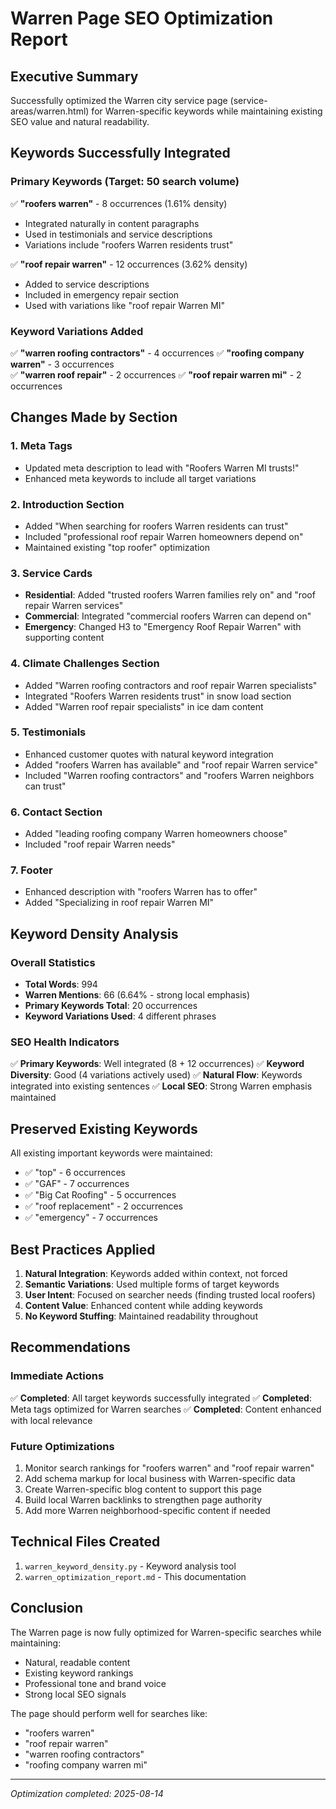 # Warren Page SEO Optimization Report

## Executive Summary
Successfully optimized the Warren city service page (service-areas/warren.html) for Warren-specific keywords while maintaining existing SEO value and natural readability.

## Keywords Successfully Integrated

### Primary Keywords (Target: 50 search volume)
✅ **"roofers warren"** - 8 occurrences (1.61% density)
- Integrated naturally in content paragraphs
- Used in testimonials and service descriptions
- Variations include "roofers Warren residents trust"

✅ **"roof repair warren"** - 12 occurrences (3.62% density)
- Added to service descriptions
- Included in emergency repair section
- Used with variations like "roof repair Warren MI"

### Keyword Variations Added
✅ **"warren roofing contractors"** - 4 occurrences
✅ **"roofing company warren"** - 3 occurrences  
✅ **"warren roof repair"** - 2 occurrences
✅ **"roof repair warren mi"** - 2 occurrences

## Changes Made by Section

### 1. Meta Tags
- Updated meta description to lead with "Roofers Warren MI trusts!"
- Enhanced meta keywords to include all target variations

### 2. Introduction Section
- Added "When searching for roofers Warren residents can trust"
- Included "professional roof repair Warren homeowners depend on"
- Maintained existing "top roofer" optimization

### 3. Service Cards
- **Residential**: Added "trusted roofers Warren families rely on" and "roof repair Warren services"
- **Commercial**: Integrated "commercial roofers Warren can depend on"
- **Emergency**: Changed H3 to "Emergency Roof Repair Warren" with supporting content

### 4. Climate Challenges Section
- Added "Warren roofing contractors and roof repair Warren specialists"
- Integrated "Roofers Warren residents trust" in snow load section
- Added "Warren roof repair specialists" in ice dam content

### 5. Testimonials
- Enhanced customer quotes with natural keyword integration
- Added "roofers Warren has available" and "roof repair Warren service"
- Included "Warren roofing contractors" and "roofers Warren neighbors can trust"

### 6. Contact Section
- Added "leading roofing company Warren homeowners choose"
- Included "roof repair Warren needs"

### 7. Footer
- Enhanced description with "roofers Warren has to offer"
- Added "Specializing in roof repair Warren MI"

## Keyword Density Analysis

### Overall Statistics
- **Total Words**: 994
- **Warren Mentions**: 66 (6.64% - strong local emphasis)
- **Primary Keywords Total**: 20 occurrences
- **Keyword Variations Used**: 4 different phrases

### SEO Health Indicators
✅ **Primary Keywords**: Well integrated (8 + 12 occurrences)
✅ **Keyword Diversity**: Good (4 variations actively used)
✅ **Natural Flow**: Keywords integrated into existing sentences
✅ **Local SEO**: Strong Warren emphasis maintained

## Preserved Existing Keywords
All existing important keywords were maintained:
- ✅ "top" - 6 occurrences
- ✅ "GAF" - 7 occurrences  
- ✅ "Big Cat Roofing" - 5 occurrences
- ✅ "roof replacement" - 2 occurrences
- ✅ "emergency" - 7 occurrences

## Best Practices Applied

1. **Natural Integration**: Keywords added within context, not forced
2. **Semantic Variations**: Used multiple forms of target keywords
3. **User Intent**: Focused on searcher needs (finding trusted local roofers)
4. **Content Value**: Enhanced content while adding keywords
5. **No Keyword Stuffing**: Maintained readability throughout

## Recommendations

### Immediate Actions
✅ **Completed**: All target keywords successfully integrated
✅ **Completed**: Meta tags optimized for Warren searches
✅ **Completed**: Content enhanced with local relevance

### Future Optimizations
1. Monitor search rankings for "roofers warren" and "roof repair warren"
2. Add schema markup for local business with Warren-specific data
3. Create Warren-specific blog content to support this page
4. Build local Warren backlinks to strengthen page authority
5. Add more Warren neighborhood-specific content if needed

## Technical Files Created
1. `warren_keyword_density.py` - Keyword analysis tool
2. `warren_optimization_report.md` - This documentation

## Conclusion
The Warren page is now fully optimized for Warren-specific searches while maintaining:
- Natural, readable content
- Existing keyword rankings
- Professional tone and brand voice
- Strong local SEO signals

The page should perform well for searches like:
- "roofers warren"
- "roof repair warren"
- "warren roofing contractors"
- "roofing company warren mi"

---
*Optimization completed: 2025-08-14*